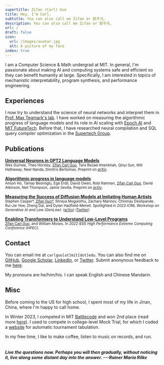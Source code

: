 ```yaml
---
supertitle: Zifan (Carl) Guo
title: Hey, I'm Carl.
subtitle: You can also call me Zifan or 郭子凡.
description: You can also call me Zifan or 郭子凡.
url: /
draft: false
icon:
  url: /images/avatar.jpg
  alt: A picture of my face
index: true
---
```


I am a Computer Science & Math undergrad at MIT. In general, I'm passionate about making AI and computing systems safe and efficient so they can benefit humanity at large. Specifically, I am interested in topics of mechanistic interpretability, program synthesis, and performance engineering.

## Experiences


I now try to understand the science of neural networks and interpret them in [Prof. Max Tegmark's lab](https://tegmark.org/). I have worked on measuring the algorithmic progress of language models and its role in AI scaling with [Epoch AI](https://epochai.org/) and [MIT FutureTech](https://futuretech.mit.edu/). Before that, I have researched neural compilation and SQL query compiler optimization in the [Supertech Group](https://supertech.mit.edu/).

## Publications

[**Universal Neurons in GPT2 Language Models**](https://arxiv.org/abs/2401.12181)<br>
<sub>Wes Gurnee, Theo Horsley, <ins>Zifan Carl Guo</ins>, Tara Rezaei Kheirkhah, Qinyi Sun, Will Hathaway, Neel Nanda, Dimitris Bertsimas. Preprint on _[arXiv](https://arxiv.org/abs/2401.12181)_.</sub>

[**Algorithmic progress in language models**](https://arxiv.org/pdf/2403.05812)<br>
<sub>Anson Ho, Tamay Besiroglu, Ege Erdil, David Owen, Robi Rahman, <ins>Zifan Carl Guo</ins>, David Atkinson, Neil Thompson, Jaime Sevilla. Preprint on _[arXiv](https://arxiv.org/pdf/2403.05812)_.</sub>

[**Measuring the Success of Diffusion Models at Imitating Human Artists**](https://arxiv.org/abs/2307.04028) <br>
<sub>Stephen Casper*, <ins>Zifan Guo*</ins>, Shreya Mogulothu, Zachary Marinov, Chinmay Deshpande, Rui-Jie Yew, Zheng Dai, and Dylan Hadfield-Menell. Spotlighted in _2023 ICML Workshop on Generative AI and Law (GenLaw)._ ([arXiv](https://arxiv.org/abs/2307.04028)) ([Twitter](https://twitter.com/StephenLCasper/status/1657468570723561472?s=20))</sub>

[**Enabling Transformers to Understand Low-Level Programs**](https://ieeexplore.ieee.org/abstract/document/9926313)<br>
<sub><ins>Zifan Carl Guo</ins>, and William Moses. In _2022 IEEE High Performance Extreme Computing Conference (HPEC)._</sub>

## Contact

You can email me at `carlguo[at]mit[dot]edu`. You can also find me on [GitHub](https://github.com/carlguo866), [Google Scholar](https://scholar.google.com/citations?hl=en&user=21gQ_owAAAAJ), [LinkedIn](https://www.linkedin.com/in/zifan-carl-guo), or [Twitter](https://twitter.com/CarlGuo866). Submit anonynous feedback to me [here](https://www.admonymous.co/carlguo866).

 <!-- You can find a time to chat [here](https://fantastical.app/carlguo866-91qV/meeting). -->
My pronouns are he/him/his. I can speak English and Chinese Mandarin.

## Misc

Before coming to the US for high school, I spent most of my life in Jinan, China, where I'm happy to call home.

In Winter 2023, I competed in MIT [Battlecode](https://battlecode.org/) and won 2nd place (read more [here](/portfolio/proj-battlecode)). I used to compete in college-level Mock Trial, for which I coded a [website](https://tabeasy.org/) for automatic tournament tabulation.

In my free time, I like to make coffee, listen to music on records, and run.
<br><br><br>
**_Live the questions now. Perhaps you will then gradually, without noticing it, live along some distant day into the answer. ---Rainer Maria Rilke_**
